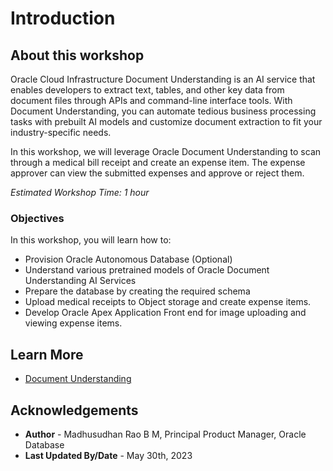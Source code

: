 # Introduction

## About this workshop 

Oracle Cloud Infrastructure Document Understanding is an AI service that enables developers to extract text, tables, and other key data from document files through APIs and command-line interface tools. With Document Understanding, you can automate tedious business processing tasks with prebuilt AI models and customize document extraction to fit your industry-specific needs.

In this workshop, we will leverage Oracle Document Understanding to scan through a medical bill receipt and create an expense item. The expense approver can view the submitted expenses and approve or reject them. 

*Estimated Workshop Time: 1 hour*

### Objectives
 
In this workshop, you will learn how to:

* Provision Oracle Autonomous Database (Optional)
* Understand various pretrained models of Oracle Document Understanding AI Services
* Prepare the database by creating the required schema
* Upload medical receipts to Object storage and create expense items.
* Develop Oracle Apex Application Front end for image uploading and viewing expense items.
  
## Learn More
 
* [Document Understanding](https://docs.oracle.com/en-us/iaas/document-understanding/document-understanding/using/home.htm) 

## Acknowledgements

* **Author** - Madhusudhan Rao B M, Principal Product Manager, Oracle Database 
* **Last Updated By/Date** - May 30th, 2023
